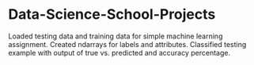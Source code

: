 # Data-Science-School-Projects

Loaded testing data and training data for simple machine learning assignment.  Created ndarrays for labels and attributes.  Classified testing example with output of true vs. predicted and accuracy percentage.
